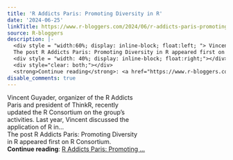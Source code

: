 ```yaml
---
title: 'R Addicts Paris: Promoting Diversity in R'
date: '2024-06-25'
linkTitle: https://www.r-bloggers.com/2024/06/r-addicts-paris-promoting-diversity-in-r/
source: R-bloggers
description: |-
  <div style = "width:60%; display: inline-block; float:left; "> Vincent Guyader, organizer of the R Addicts Paris and president of ThinkR, recently updated the R Consortium on the group’s activities. Last year, Vincent discussed the application of R in...<br />
  The post R Addicts Paris: Promoting Diversity in R appeared first on R Consortium.</div>
  <div style = "width: 40%; display: inline-block; float:right;"></div>
  <div style="clear: both;"></div>
  <strong>Continue reading</strong>: <a href="https://www.r-bloggers.com/2024/06/r-addicts-paris-promoting-diversity-in-r/">R Addicts Paris: Promoting ...
disable_comments: true
---
```

<div style = "width:60%; display: inline-block; float:left; "> Vincent Guyader, organizer of the R Addicts Paris and president of ThinkR, recently updated the R Consortium on the group’s activities. Last year, Vincent discussed the application of R in...<br />
The post R Addicts Paris: Promoting Diversity in R appeared first on R Consortium.</div>
<div style = "width: 40%; display: inline-block; float:right;"></div>
<div style="clear: both;"></div>
<strong>Continue reading</strong>: <a href="https://www.r-bloggers.com/2024/06/r-addicts-paris-promoting-diversity-in-r/">R Addicts Paris: Promoting ...